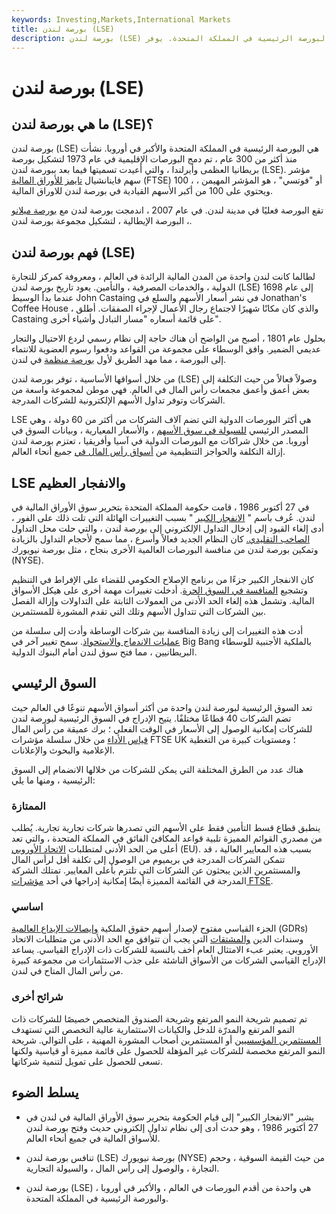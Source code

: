 ```yaml
---
keywords: Investing,Markets,International Markets
title: بورصة لندن (LSE)
description: بورصة لندن (LSE) هي البورصة الرئيسية في المملكة المتحدة. يوفر LSE الوصول إلى التداول الإلكتروني لآلاف الأسهم.
---
```


# بورصة لندن (LSE)
## ما هي بورصة لندن (LSE)؟

بورصة لندن (LSE) هي البورصة الرئيسية في المملكة المتحدة والأكبر في أوروبا. نشأت منذ أكثر من 300 عام ، تم دمج البورصات الإقليمية في عام 1973 لتشكيل بورصة بريطانيا العظمى وأيرلندا ، والتي أعيدت تسميتها فيما بعد ببورصة لندن (LSE). مؤشر سهم فاينانشيال [تايمز للأوراق المالية](/ftse) (FTSE) 100 ، أو "فوتسي" ، هو المؤشر المهيمن ، ويحتوي على 100 من أكبر الأسهم القيادية في بورصة لندن للاوراق المالية.

تقع البورصة فعليًا في مدينة لندن. في عام 2007 ، اندمجت بورصة لندن مع [بورصة ميلانو](/milanstockexchange) ، البورصة الإيطالية ، لتشكيل مجموعة بورصة لندن.

## فهم بورصة لندن (LSE)

لطالما كانت لندن واحدة من المدن المالية الرائدة في العالم ، ومعروفة كمركز للتجارة الدولية ، والخدمات المصرفية ، والتأمين. يعود تاريخ بورصة لندن (LSE) إلى عام 1698 عندما بدأ الوسيط John Castaing في نشر أسعار الأسهم والسلع في Jonathan's Coffee House ، والذي كان مكانًا شهيرًا لاجتماع رجال الأعمال لإجراء الصفقات. أطلق Castaing على قائمة أسعاره "مسار التبادل وأشياء أخرى".

بحلول عام 1801 ، أصبح من الواضح أن هناك حاجة إلى نظام رسمي لردع الاحتيال والتجار عديمي الضمير. وافق الوسطاء على مجموعة من القواعد ودفعوا رسوم العضوية للانتماء إلى البورصة ، مما مهد الطريق لأول [بورصة منظمة](/exchange) في لندن.

من خلال أسواقها الأساسية ، توفر بورصة لندن (LSE) وصولاً فعالاً من حيث التكلفة إلى بعض أعمق وأعمق مجمعات رأس المال في العالم. فهي موطن لمجموعة واسعة من الشركات وتوفر تداول الأسهم الإلكترونية للشركات المدرجة.

LSE هي أكثر البورصات الدولية التي تضم آلاف الشركات من أكثر من 60 دولة ، وهي المصدر الرئيسي [للسيولة في سوق الأسهم](/liquidity) ، والأسعار المعيارية ، وبيانات السوق في أوروبا. من خلال شراكات مع البورصات الدولية في آسيا وأفريقيا ، تعتزم بورصة لندن إزالة التكلفة والحواجز التنظيمية من [أسواق رأس المال في](/capitalmarkets) جميع أنحاء العالم.

## LSE والانفجار العظيم

في 27 أكتوبر 1986 ، قامت حكومة المملكة المتحدة بتحرير سوق الأوراق المالية في لندن. عُرف باسم " [الانفجار الكبير](/bigbang) " بسبب التغييرات الهائلة التي تلت ذلك على الفور ، أدى إلغاء القيود إلى إدخال التداول الإلكتروني إلى بورصة لندن ، والتي حلت محل التداول [الصاخب التقليدي.](/openoutcry) كان النظام الجديد فعالاً وأسرع ، مما سمح لأحجام التداول بالزيادة وتمكين بورصة لندن من منافسة البورصات العالمية الأخرى بنجاح ، مثل بورصة نيويورك (NYSE).

كان الانفجار الكبير جزءًا من برنامج الإصلاح الحكومي للقضاء على الإفراط في التنظيم وتشجيع [المنافسة في السوق الحرة](/freemarket). أدخلت تغييرات مهمة أخرى على هيكل الأسواق المالية. وتشمل هذه إلغاء الحد الأدنى من العمولات الثابتة على التداولات وإزالة الفصل بين الشركات التي تتداول الأسهم وتلك التي تقدم المشورة للمستثمرين.

أدت هذه التغييرات إلى زيادة المنافسة بين شركات الوساطة وأدت إلى سلسلة من [عمليات الاندماج والاستحواذ](/mergersandacquisitions). سمح تغيير آخر في Big Bang بالملكية الأجنبية للوسطاء البريطانيين ، مما فتح سوق لندن أمام البنوك الدولية.

## السوق الرئيسي

تعد السوق الرئيسية لبورصة لندن واحدة من أكثر أسواق الأسهم تنوعًا في العالم حيث تضم الشركات 40 قطاعًا مختلفًا. يتيح الإدراج في السوق الرئيسية لبورصة لندن للشركات إمكانية الوصول إلى الأسعار في الوقت الفعلي ؛ برك عميقة من رأس المال [قياس الأداء](/benchmark) من خلال سلسلة مؤشرات FTSE UK ؛ ومستويات كبيرة من التغطية الإعلامية والبحوث والإعلانات.

هناك عدد من الطرق المختلفة التي يمكن للشركات من خلالها الانضمام إلى السوق الرئيسية ، ومنها ما يلي:

### الممتازة

ينطبق قطاع قسط التأمين فقط على الأسهم التي تصدرها شركات تجارية تجارية. يُطلب من مصدري القوائم المميزة تلبية قواعد المكافئ الفائق في المملكة المتحدة ، والتي تعد أعلى من الحد الأدنى لمتطلبات [الاتحاد الأوروبي](/europeanunion) (EU). بسبب هذه المعايير العالية ، قد تتمكن الشركات المدرجة في بريميوم من الوصول إلى تكلفة أقل لرأس المال والمستثمرين الذين يبحثون عن الشركات التي تلتزم بأعلى المعايير. تمتلك الشركة المدرجة في القائمة المميزة أيضًا إمكانية إدراجها في أحد [مؤشرات FTSE](/footsie).

### اساسي

الجزء القياسي مفتوح لإصدار أسهم حقوق الملكية [وإيصالات الإيداع العالمية](/gdr) (GDRs) وسندات الدين [والمشتقات](/derivative) التي يجب أن تتوافق مع الحد الأدنى من متطلبات الاتحاد الأوروبي. يعتبر عبء الامتثال العام أخف بالنسبة للشركات ذات الإدراج القياسي. يساعد الإدراج القياسي الشركات من الأسواق الناشئة على جذب الاستثمارات من مجموعة كبيرة من رأس المال المتاح في لندن.

### شرائح أخرى

تم تصميم شريحة النمو المرتفع وشريحة الصندوق المتخصص خصيصًا للشركات ذات النمو المرتفع والمدرّة للدخل والكيانات الاستثمارية عالية التخصص التي تستهدف [المستثمرين المؤسسيين](/institutionalinvestor) أو المستثمرين أصحاب المشورة المهنية ، على التوالي. شريحة النمو المرتفع مخصصة للشركات غير المؤهلة للحصول على قائمة مميزة أو قياسية ولكنها تسعى للحصول على تمويل لتنمية شركاتها.

## يسلط الضوء

- يشير "الانفجار الكبير" إلى قيام الحكومة بتحرير سوق الأوراق المالية في لندن في 27 أكتوبر 1986 ، وهو حدث أدى إلى نظام تداول إلكتروني حديث وفتح بورصة لندن للأسواق المالية في جميع أنحاء العالم.

- تنافس بورصة لندن (LSE) بورصة نيويورك (NYSE) من حيث القيمة السوقية ، وحجم التجارة ، والوصول إلى رأس المال ، والسيولة التجارية.

- بورصة لندن (LSE) هي واحدة من أقدم البورصات في العالم ، والأكبر في أوروبا ، والبورصة الرئيسية في المملكة المتحدة.

